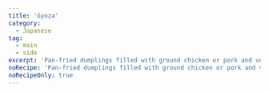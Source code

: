 ```yaml
---
title: 'Gyoza'
category:
  - Japanese
tag:
  - main
  - side
excerpt: 'Pan-fried dumplings filled with ground chicken or pork and vegetables, served with a soy sauce and vinegar dipping sauce.'
noRecipe: 'Pan-fried dumplings filled with ground chicken or pork and vegetables, served with a soy sauce and vinegar dipping sauce.'
noRecipeOnly: true
---
```

